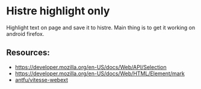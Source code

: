 # Histre highlight only
Highlight text on page and save it to histre. Main thing is to get it working on
android firefox.

## Resources:
* https://developer.mozilla.org/en-US/docs/Web/API/Selection
* https://developer.mozilla.org/en-US/docs/Web/HTML/Element/mark
* [antfu/vitesse-webext](https://github.com/antfu/vitesse-webext/)
